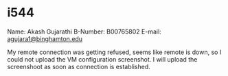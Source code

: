 # i544

Name: Akash Gujarathi
B-Number: B00765802
E-mail: agujara1@binghamton.edu

My remote connection was getting refused, seems like remote is down, so I could not upload the VM configuration screenshot. I will upload the screenshoot as soon as connection is established. 
